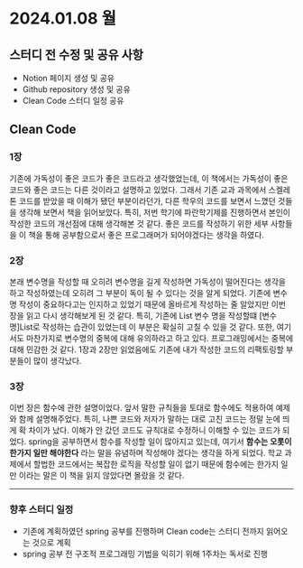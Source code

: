 # 2024.01.08 월
## 스터디 전 수정 및 공유 사항
- Notion 페이지 생성 및 공유
- Github repository 생성 및 공유
- Clean Code 스터디 일정 공유

## Clean Code
### 1장
기존에 가독성이 좋은 코드가 좋은 코드라고 생각했었는데, 이 책에서는 가독성이 좋은 코드와 좋은 코드는 다른 것이라고 설명하고 있었다. 그래서 기존 교과 과목에서 스켈레톤 코드를 받았을 때 이해가 됐던 부분이라던가, 다른 학우의 코드를 보면서 느꼈던 것들을 생각해 보면서 책을 읽어보았다.
특히, 저번 학기에 파란학기제를 진행하면서 본인이 작성한 코드의 개선점에 대해 생각해본 것 같다. 좋은 코드를 작성하기 위한 세부 사항들을 이 책을 통해 공부함으로서 좋은 프로그래머가 되어야겠다는 생각을 하였다.
### 2장
본래 변수명을 작성할 때 오히려 변수명을 길게 작성하면 가독성이 떨어진다는 생각을 하고 작성하였는데 오히려 그 부분이 독이 될 수 있다는 것을 알게 되었다. 기존에 변수명 작성이 중요하다고는 인지하고 있었기 때문에 올바르게 작성하는 줄 알았지만 이번 장을 읽고 다시 생각해보게 된 것 같다. 특히, 기존에 List 변수 명을 작성할떄 [변수명]List로 작성하는 습관이 있었는데 이 부분은 확실히 고칠 수 있을 것 같다. 또한, 여기서도 마찬가지로 변수명의 중복에 대해 유의하라고 하고 있다. 프로그래밍에서는 중복에 대해 민감한 것 같다. 1장과 2장만 읽었음에도 기존에 내가 작성한 코드의 리팩토링할 부분들이 많이 생각났다.
### 3장
이번 장은 함수에 관한 설명이었다. 앞서 말한 규칙들을 토대로 함수에도 적용하여 예제와 함께 설명해주었다. 특히, 나쁜 코드와 저자가 말하는 대로 고친 코드는 정말 눈에 띄게 확 차이가 났다. 이해가 안 갔던 코드도 규칙대로 수정하니 이해할 수 있는 코드가 되었다. spring을 공부하면서 함수를 작성할 일이 많아지고 있는데, 여기서 **함수는 오롯이 한가지 일만 해야한다** 라는 말을 유념하며 작성해야 겠다는 생각을 하게 되었다. 학교 과제에서 할법한 코드에서는 복잡한 로직을 작성할 일이 없기 때문에 함수에는 한가지 일만 이라는 말은 이 책을 읽지 않았다면 몰랐을 것 같다. 

---
### 향후 스터디 일정
- 기존에 계획하였던 spring 공부를 진행하며 Clean code는 스터디 전까지 읽어오는 것으로 계획
- spring 공부 전 구조적 프로그래밍 기법을 익히기 위해 1주차는 독서로 진행